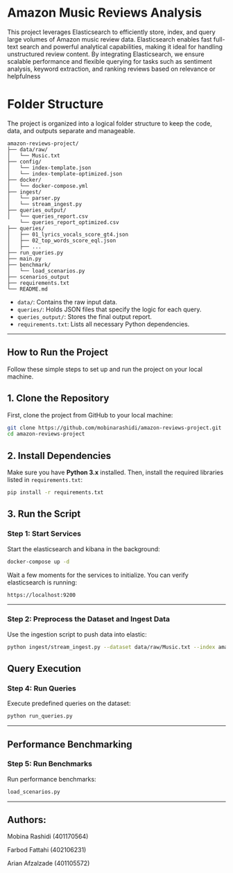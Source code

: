 # Amazon Music Reviews Analysis

This project leverages Elasticsearch to efficiently store, index, and query large volumes of Amazon music review data. Elasticsearch enables fast full-text search and powerful analytical capabilities, making it ideal for handling unstructured review content. By integrating Elasticsearch, we ensure scalable performance and flexible querying for tasks such as sentiment analysis, keyword extraction, and ranking reviews based on relevance or helpfulness


# **Folder Structure**

The project is organized into a logical folder structure to keep the code, data, and outputs separate and manageable.

```
amazon-reviews-project/
├── data/raw/
│   └── Music.txt
├── config/
│   └── index-template.json
│   └── index-template-optimized.json
├── docker/
│   └── docker-compose.yml
├── ingest/
│   └── parser.py
│   └── stream_ingest.py
├── queries_output/
│   └── queries_report.csv
    └── queries_report_optimized.csv               
├── queries/
│   ├── 01_lyrics_vocals_score_gt4.json  
│   ├── 02_top_words_score_eql.json
│   ├── ...
├── run_queries.py
├── main.py
├── benchmark/
│   └── load_scenarios.py
├── scenarios_output                
├── requirements.txt                  
└── README.md                         
```

  * `data/`: Contains the raw input data.
  * `queries/`: Holds JSON files that specify the logic for each query. 
  * `queries_output/`: Stores the final output report.
  * `requirements.txt`: Lists all necessary Python dependencies.

-----

## **How to Run the Project**

Follow these simple steps to set up and run the project on your local machine.

## **1. Clone the Repository**

First, clone the project from GitHub to your local machine:

```bash
git clone https://github.com/mobinarashidi/amazon-reviews-project.git
cd amazon-reviews-project
```

## **2. Install Dependencies**

Make sure you have **Python 3.x** installed. Then, install the required libraries listed in `requirements.txt`:

```bash
pip install -r requirements.txt
```


## **3. Run the Script**


### Step 1: Start Services

Start the elasticsearch and kibana in the background:

```bash
docker-compose up -d
```

Wait a few moments for the services to initialize. You can verify elasticsearch is running:

```bash
https://localhost:9200 
```

---
### Step 2: Preprocess the Dataset and Ingest Data 

Use the ingestion script to push data into elastic:

```bash
python ingest/stream_ingest.py --dataset data/raw/Music.txt --index amazon-music-reviews
```


##  Query Execution

###  Step 4: Run Queries

Execute predefined queries on the dataset:

```bash
python run_queries.py
```

---

##  Performance Benchmarking

###  Step 5: Run Benchmarks

Run performance benchmarks:

```bash
load_scenarios.py
```


---
## Authors:

Mobina Rashidi (401170564)


Farbod Fattahi (402106231)

Arian Afzalzade (401105572)
